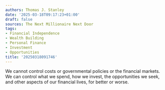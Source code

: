 ```yaml
---
authors: Thomas J. Stanley
date: '2025-03-18T09:17:23+01:00'
draft: false
sources: The Next Millionaire Next Door
tags:
- Financial Independence
- Wealth Building
- Personal Finance
- Investment
- Opportunities
title: '20250318091746'
---
```


We cannot control costs or governmental policies or the financial markets. We can control what we spend, how we invest,
the opportunities we seek, and other aspects of our financial lives, for better or worse.